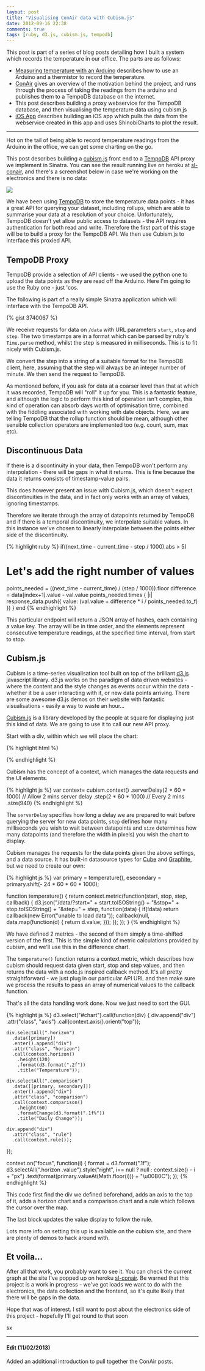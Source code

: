 ```yaml
---
layout: post
title: "Visualising ConAir data with Cubism.js"
date: 2012-09-16 22:38
comments: true
tags: [ruby, d3.js, cubism.js, tempodb] 
---
```


This post is part of a series of blog posts detailing how I built a system
which records the temperature in our office. The parts are as follows:

- [Measuring temperature with an Arduino](/blog/2012/09/23/measuring-the-temperature-with-an-arduino-and-a-thermistor/)
describes how to use an Arduino and a thermistor to record the temperature.
- [ConAir](/blog/2012/09/14/conair-the-quest-for-reasonable-office-air-con/)
gives an overview of the motivation behind the project, and runs through the
process of taking the readings from the arduino and publishes them to a TempoDB
database on the internet.
- This post describes building a proxy webservice for the TempoDB database, and
then visualising the temperature data using cubism.js
- [iOS App](/blog/2012/12/11/an-ios-app-for-plotting-live-data-conair-ios/)
describes building an iOS app which pulls the data from the webservice created
in this app and uses ShinobiCharts to plot the result.

---


Hot on the tail of being able to record temperature readings from the
Arduino in the office, we can get some charting on the go.

This post describes building a [cubism.js](http://square.github.com/cubism)
front end to a [TempoDB](http://tempo-db.com/) API proxy we implement in
Sinatra. You can see the result running live on heroku at
[sl-conair](http://sl-conair.herokuapp.com/), and there's a screenshot
below in case we're working on the electronics and there is no data:

![](/images/2012-09-16-sl-conair.png)

We have been using [TempoDB](http://tempo-db.com/) to store the temperature
data points - it has a great API for querying your dataset, including
rollups, which are able to summarise your data at a resolution of your choice.
Unfortunately, TempoDB doesn't yet allow public access to datasets - the
API requires authentication for both read and write. Therefore the first
part of this stage will be to build a proxy for the TempoDB API. We then
use Cubism.js to interface this proxied API.

<!-- more -->

## TempoDB Proxy

TempoDB provide a selection of API clients - we used the python one to upload
the data points as they are read off the Arduino. Here I'm going to use the
Ruby one - just 'cos.

The following is part of a really simple Sinatra application which will
interface with the TempoDB API.

{% gist 3740067 %} 

We receive requests for data on `/data` with URL parameters `start`, `stop` and
`step`. The two timestamps are in a format which can be parsed by ruby's `Time.parse`
method, whilst the step is measured in milliseconds. This is to fit nicely with
Cubism.js.

We convert the step into a string of a suitable format for the TempoDB client,
here, assuming that the step will always be an integer number of minute. We then
send the request to TempoDB.

As mentioned before, if you ask for data at a coarser level than that
at which it was recorded, TempoDB will "roll" it up for you. This is a
fantastic feature, and although the logic to perform this kind of operation isn't
complex, this kind of operation can absorb days worth of optimisation time,
combined with the fiddling associated with working with date objects. Here,
we are telling TempoDB that the rollup function should be mean, although
other sensible collection operators are implemented too (e.g. count, sum,
max etc).

## Discontinuous Data

If there is a discontinuity in your data, then TempoDB won't perform
any interpolation - there will be gaps in what it returns. This is fine because
the data it returns consists of timestamp-value pairs.

This does however present an issue with Cubism.js, which doesn't expect
discontinuities in the data, and in fact only works with an array of values,
ignoring timestamps.

Therefore we iterate through the array of datapoints returned by TempoDB
and if there is a temporal discontinuity, we interpolate suitable values. In this
instance we've chosen to linearly interpolate between the points either side
of the discontinuity.

{% highlight ruby %}
if((next_time - current_time - step / 1000).abs > 5)
  # Let's add the right number of values
  points_needed = ((next_time - current_time) / (step / 1000)).floor
  difference = data[index+1].value - val.value
  points_needed.times { |i| response_data.push({ value: (val.value + difference * i / points_needed.to_f) }) }
end
{% endhighlight %}

This particular endpoint will return a JSON array of hashes, each containing a
value key. The array will be in time order, and the elements represent
consecutive temperature readings, at the specified time interval, from start
to stop.


## Cubism.js

Cubism is a time-series visualisation tool built on top of the brilliant
[d3.js](http://d3js.org/) javascript library. d3.js works on the paradigm
of data driven websites - where the content and the style changes as events
occur within the data - whether it be a user interacting with it, or new
data points arriving. There are some awesome d3.js demos on their website
with fantastic visualisations - easily a way to waste an hour...

[Cubism.js](http://square.github.com/cubism) is a library developed by the
people at square for displaying just this kind of data. We are going to use
it to call our new API proxy.

Start with a div, within which we will place the chart:

{% highlight html %}
<div id="chart"></div>
{% endhighlight %}

Cubism has the concept of a context, which manages the data requests and the 
UI elements.

{% highlight js %}
var context= cubism.context()
    .serverDelay(2 * 60 * 1000) // Allow 2 mins server delay
    .step(2 * 60 * 1000) // Every 2 mins
    .size(940)
{% endhighlight %}

The `serverDelay` specifies how long a delay we are prepared to wait before
querying the server for new data points, `step` defines how many milliseconds
you wish to wait between datapoints and `size` determines how many datapoints
(and therefore the width in pixels) you wish the chart to display.

Cubism manages the requests for the data points given the above settings, and
a data source. It has built-in datasource types for [Cube](http://square.github.com/cube)
and [Graphite](http://graphite.wikidot.com), but we need to create our own:

{% highlight js %}
var primary = temperature(),
    esecondary = primary.shift(- 24 * 60 * 60 * 1000);

function temperature() {
  return context.metric(function(start, stop, step, callback) {
    d3.json("/data/?start=" + start.toISOString()
      + "&stop=" + stop.toISOString()
      + "&step=" + step, function(data) {
        if(!data) return callback(new Error("unable to load data"));
        callback(null, data.map(function(d) { return d.value; }));
      });
  });
}
{% endhighlight %}

We have defined 2 metrics - the second of them simply a time-shifted version of the
first. This is the simple kind of metric calculations provided by cubism, and
we'll use this in the difference chart.

The `temperature()` function returns a context metric, which describes
how cubism should request data given start, stop and step values, and then
returns the data with a node.js inspired callback method. It's all pretty
straightforward - we just plug in our particular API URL and then make sure
we process the results to pass an array of numerical values to the callback function.

That's all the data handling work done. Now we just need to sort the GUI.

{% highlight js %}
d3.select("#chart").call(function(div) {
    div.append("div")
      .attr("class", "axis")
      .call(context.axis().orient("top"));
    
    div.selectAll(".horizon")
      .data([primary])
      .enter().append("div")
      .attr("class", "horizon")
      .call(context.horizon()
        .height(120)
        .format(d3.format(".2f"))
        .title("Temperature"));

    div.selectAll(".comparison")
      .data([[primary, secondary]])
      .enter().append("div")
      .attr("class", "comparison")
      .call(context.comparison()
        .height(60)
        .formatChange(d3.format(".1f%"))
        .title("Daily Change"));

    div.append("div")
      .attr("class", "rule")
      .call(context.rule());
});

context.on("focus", function(i) {
    format = d3.format(".1f");
    d3.selectAll(".horizon .value").style("right", i== null ? null : context.size() - i + "px")
      .text(format(primary.valueAt(Math.floor(i))) + "\u00B0C");
});
{% endhighlight %}

This code first find the div we defined beforehand, adds an axis to the top
of it, adds a horizon chart and a comparison chart and a rule which follows the
cursor over the map.

The last block updates the value display to follow the rule.

Lots more info on setting this up is available on the cubism site, and there are plenty
of demos to hack around with.

## Et voila...

After all that work, you probably want to see it. You can check the current graph
at the site I've popped up on heroku [sl-conair](http://sl-conair.herokuapp.com/).
Be warned that this project is a work in progress - we've got loads we want to do
with the electronics, the data collection and the frontend, so it's quite likely that
there will be gaps in the data.

Hope that was of interest. I still want to post about the electronics side of this
project - hopefully I'll get round to that soon

sx

---


#### Edit (11/02/2013)
Added an additional introduction to pull together the ConAir posts.

